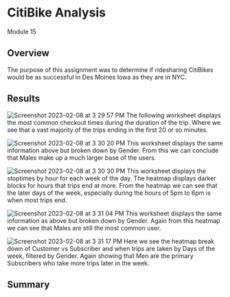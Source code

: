 # CitiBike Analysis
Module 15
## Overview
The purpose of this assignment was to determine if ridesharing CitiBikes would be as successful in Des Moines Iowa as they are in NYC.

## Results
![Screenshot 2023-02-08 at 3 29 57 PM](https://user-images.githubusercontent.com/115109628/217666679-37fa5193-599a-4913-acd1-e92e7c5f6e55.png)
The following worksheet displays the most common checkout times during the duration of the trip. Where we see that a vast majority of the trips ending in the first 20 or so minutes.

![Screenshot 2023-02-08 at 3 30 20 PM](https://user-images.githubusercontent.com/115109628/217666991-cb08217a-b4e2-4cc9-9253-382d13a36974.png)
This worksheet displays the same information above but broken down by Gender. From this we can conclude that Males make up a much larger base of the users.

![Screenshot 2023-02-08 at 3 30 30 PM](https://user-images.githubusercontent.com/115109628/217667249-f9275fb7-ac73-4bc6-b6f6-0f2051e43502.png)
This worksheet displays the stoptimes by hour for each week of the day. The heatmap displays darker blocks for hours that trips end at more. From the heatmap we can see that the later days of the week, especially during the hours of 5pm to 6pm is when most trips end.

![Screenshot 2023-02-08 at 3 31 04 PM](https://user-images.githubusercontent.com/115109628/217667573-134e9262-7de6-4ddd-9b0d-895ebcba477b.png)
This worksheet displays the same information as above but broken down by Gender. Again from this heatmap we can see that Males are still the most common user.

![Screenshot 2023-02-08 at 3 31 17 PM](https://user-images.githubusercontent.com/115109628/217667719-578fb9be-d609-4590-a695-131d12aa6c19.png)
Here we see the heatmap break down of Customer vs Subscriber and when trips are taken by Days of the week, filtered by Gender. Again showing that Men are the primary Subscribers who take more trips later in the week.

## Summary
